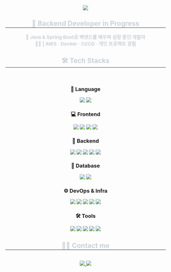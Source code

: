 <div align= "center">
    <img src="https://capsule-render.vercel.app/api?type=waving&color=1639c5&height=240&text=Changhoon's%20GitHub&animation=fadeIn&fontColor=ffffff&fontSize=60" />
    </div>
    <div align= "center"> 
    <h2 style="border-bottom: 1px solid #21262d; color: #c9d1d9;"> 🚀 Backend Developer in Progress </h2>  
    <div style="font-weight: 700; font-size: 15px; text-align: center; color: #c9d1d9;"> 🚀 Java & Spring Boot로 백엔드를 배우며 성장 중인 개발자 <br>👨‍💻 | AWS · Docker · CI/CD · 개인 프로젝트 경험 </div> 
    </div>
    <div align= "center">
    <h2 style="border-bottom: 1px solid #21262d; color: #c9d1d9;"> 🛠️ Tech Stacks </h2> <br> 
    <div style="margin: 0 auto; text-align: center;" align= "center"> 
<h3> 🧠 Language </h3>
<p align="center">
  <img src="https://img.shields.io/badge/Java-007396?style=flat-square&logo=openjdk&logoColor=white"/>
  <img src="https://img.shields.io/badge/JavaScript-F7DF1E?style=flat-square&logo=javascript&logoColor=black"/>
</p>


### 💻 Frontend
<p align="center">
  <img src="https://img.shields.io/badge/React-61DAFB?style=flat-square&logo=react&logoColor=black"/>
  <img src="https://img.shields.io/badge/Bootstrap-7952B3?style=flat-square&logo=bootstrap&logoColor=white"/>
  <img src="https://img.shields.io/badge/HTML5-E34F26?style=flat-square&logo=html5&logoColor=white"/>
  <img src="https://img.shields.io/badge/CSS3-1572B6?style=flat-square&logo=css3&logoColor=white"/>
</p>

### 🧹 Backend
<p align="center">
  <img src="https://img.shields.io/badge/Spring-6DB33F?style=flat-square&logo=spring&logoColor=white"/>
  <img src="https://img.shields.io/badge/Spring Boot-6DB33F?style=flat-square&logo=springboot&logoColor=white"/>
  <img src="https://img.shields.io/badge/Spring Security-6DB33F?style=flat-square&logo=springsecurity&logoColor=white"/>
  <img src="https://img.shields.io/badge/JWT-000000?style=flat-square&logo=jsonwebtokens&logoColor=white"/>
  <img src="https://img.shields.io/badge/Node.js-339933?style=flat-square&logo=node.js&logoColor=white"/>
</p>

### 🐘 Database
<p align="center">
  <img src="https://img.shields.io/badge/Oracle-F80000?style=flat-square&logo=oracle&logoColor=white"/>
  <img src="https://img.shields.io/badge/PostgreSQL-4169E1?style=flat-square&logo=postgresql&logoColor=white"/>
</p>

### ⚙️ DevOps & Infra
<p align="center">
  <img src="https://img.shields.io/badge/Docker-2496ED?style=flat-square&logo=docker&logoColor=white"/>
  <img src="https://img.shields.io/badge/GitHub Actions-2088FF?style=flat-square&logo=githubactions&logoColor=white"/>
  <img src="https://img.shields.io/badge/AWS EC2-FF9900?style=flat-square&logo=amazonec2&logoColor=white"/>
  <img src="https://img.shields.io/badge/Route 53-FF9900?style=flat-square&logo=amazonroute53&logoColor=white"/>
  <img src="https://img.shields.io/badge/Linux-FCC624?style=flat-square&logo=linux&logoColor=black"/>
</p>

### 🛠 Tools
<p align="center">
  <img src="https://img.shields.io/badge/Git-F05032?style=flat-square&logo=git&logoColor=white"/>
  <img src="https://img.shields.io/badge/GitHub-181717?style=flat-square&logo=github&logoColor=white"/>
  <img src="https://img.shields.io/badge/Notion-000000?style=flat-square&logo=notion&logoColor=white"/>
  <img src="https://img.shields.io/badge/Postman-FF6C37?style=flat-square&logo=postman&logoColor=white"/>
  <img src="https://img.shields.io/badge/Discord-5865F2?style=flat-square&logo=discord&logoColor=white"/>
</p>
          </div>
    </div>
    <div align= "center">
    <h2 style="border-bottom: 1px solid #21262d; color: #c9d1d9;"> 🧑‍💻 Contact me </h2> <br> 
    <div align= "center"> <a href=mailto:ddong9124@gmail.com> <img src="https://img.shields.io/badge/Gmail-EA4335?style=flat-square&logo=Gmail&logoColor=white&link=mailto:ddong9124@gmail.com"> </a>
         <a href=https://www.notion.so/cccb75a770f246b2838331e9c4808bae> <img src="https://img.shields.io/badge/Notion-000000?style=flat-square&logo=Notion&logoColor=white&link=https://www.notion.so/cccb75a770f246b2838331e9c4808bae"> </a>
          </div>  <br> 
    <div align= "center">  </div> 
    </div>
